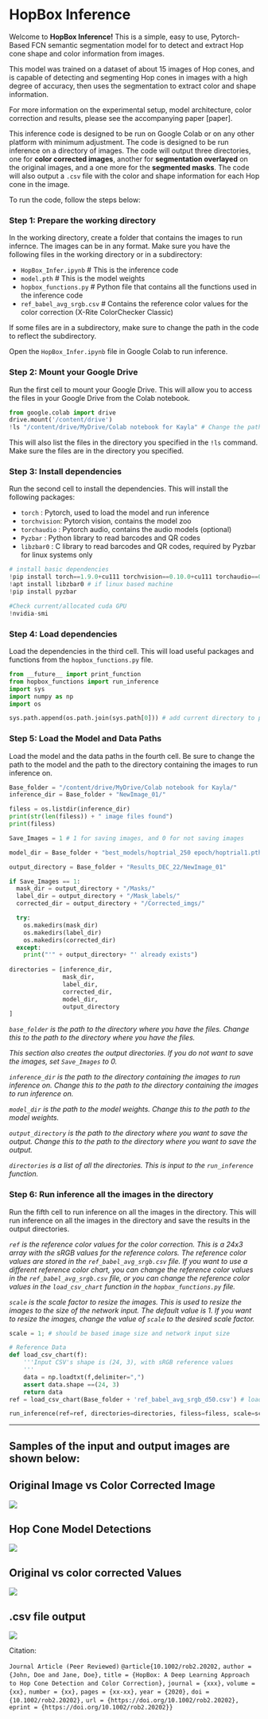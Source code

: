 # **HopBox Inference**  #

Welcome to **HopBox Inference!** This is a simple, easy to use, Pytorch-Based FCN semantic segmentation model for to detect and extract Hop cone shape and color information from images. 

This model was trained on a dataset of about 15 images of Hop cones, and is capable of detecting and segmenting Hop cones in images with a high degree of accuracy, then uses the segmentation to extract color and shape information. 

For more information on the experimental setup, model architecture, color correction and results, please see the accompanying paper [paper].

This inference code is designed to be run on Google Colab or on any other platform with minimum adjustment. The code is designed to be run inference on a directory of images. The code will output three directories, one for **color corrected images**, another for **segmentation overlayed** on the original images, and a one more for the **segmented masks**. The code will also output a `.csv` file with the color and shape information for each Hop cone in the image.

To run the code, follow the steps below:

### **Step 1:** Prepare the working directory
In the working directory, create a folder that contains the images to run infernce. The images can be in any format.
Make sure you have the following files in the working directory or in a subdirectory:
 - `HopBox_Infer.ipynb` # This is the inference code
 - `model.pth` # This is the model weights
 - `hopbox_functions.py` # Python file that contains all the functions used in the inference code
 - `ref_babel_avg_srgb.csv` # Contains the reference color values for the color correction (X-Rite ColorChecker Classic)

 If some files are in a subdirectory, make sure to change the path in the code to reflect the subdirectory.

 Open the `HopBox_Infer.ipynb` file in Google Colab to run inference.

### **Step 2:** Mount your Google Drive
Run the first cell to mount your Google Drive. This will allow you to access the files in your Google Drive from the Colab notebook.

```python
from google.colab import drive
drive.mount('/content/drive')
!ls "/content/drive/MyDrive/Colab notebook for Kayla" # Change the path to the directory where you have the files
```

This will also list the files in the directory you specified in the `!ls` command. Make sure the files are in the directory you specified.

### **Step 3:** Install dependencies
Run the second cell to install the dependencies. This will install the following packages:
 - `torch`      : Pytorch, used to load the model and run inference
 - `torchvision`: Pytorch vision, contains the model zoo
 - `torchaudio` : Pytorch audio, contains the audio models (optional)
 - `Pyzbar`     : Python library to read barcodes and QR codes
 - `libzbar0`   : C library to read barcodes and QR codes, required by Pyzbar for linux systems only

 ```python
 # install basic dependencies
!pip install torch==1.9.0+cu111 torchvision==0.10.0+cu111 torchaudio==0.9.0 -f https://download.pytorch.org/whl/torch_stable.html
!apt install libzbar0 # if linux based machine
!pip install pyzbar

#Check current/allocated cuda GPU
!nvidia-smi
```

### **Step 4:** Load dependencies
Load the dependencies in the third cell. This will load useful packages and functions from the `hopbox_functions.py` file.

```python
from __future__ import print_function
from hopbox_functions import run_inference
import sys
import numpy as np
import os

sys.path.append(os.path.join(sys.path[0])) # add current directory to path
```

### **Step 5:** Load the Model and Data Paths
Load the model and the data paths in the fourth cell. Be sure to change the path to the model and the path to the directory containing the images to run inference on.

```python
Base_folder = "/content/drive/MyDrive/Colab notebook for Kayla/"
inference_dir = Base_folder + "NewImage_01/"

filess = os.listdir(inference_dir)
print(str(len(filess)) + " image files found")
print(filess)

Save_Images = 1 # 1 for saving images, and 0 for not saving images

model_dir = Base_folder + "best_models/hoptrial_250 epoch/hoptrial1.pth"

output_directory = Base_folder + "Results_DEC_22/NewImage_01"

if Save_Images == 1:
  mask_dir = output_directory + "/Masks/"
  label_dir = output_directory + "/Mask_labels/"
  corrected_dir = output_directory + "/Corrected_imgs/"

  try:
    os.makedirs(mask_dir)
    os.makedirs(label_dir)
    os.makedirs(corrected_dir)
  except:
    print("'" + output_directory+ "' already exists")
    
directories = [inference_dir,
               mask_dir,
               label_dir,
               corrected_dir,
               model_dir,
               output_directory
]
```
*`base_folder` is the path to the directory where you have the files. Change this to the path to the directory where you have the files.*

*This section also creates the output directories. If you do not want to save the images, set `Save_Images` to 0.*

*`inference_dir` is the path to the directory containing the images to run inference on. Change this to the path to the directory containing the images to run inference on.*

*`model_dir` is the path to the model weights. Change this to the path to the model weights.*

*`output_directory` is the path to the directory where you want to save the output. Change this to the path to the directory where you want to save the output.*

*`directories` is a list of all the directories. This is input to the `run_inference` function.*

### **Step 6:** Run inference all the images in the directory

Run the fifth cell to run inference on all the images in the directory. This will run inference on all the images in the directory and save the results in the output directories.

*`ref` is the reference color values for the color correction. This is a 24x3 array with the sRGB values for the reference colors. The reference color values are stored in the `ref_babel_avg_srgb.csv` file. If you want to use a different reference color chart, you can change the reference color values in the `ref_babel_avg_srgb.csv` file, or you can change the reference color values in the `load_csv_chart` function in the `hopbox_functions.py` file.*

*`scale` is the scale factor to resize the images. This is used to resize the images to the size of the network input. The default value is 1. If you want to resize the images, change the value of `scale` to the desired scale factor.*

```python
scale = 1; # should be based image size and network input size

# Reference Data 
def load_csv_chart(f):
    '''Input CSV's shape is (24, 3), with sRGB reference values
    '''
    data = np.loadtxt(f,delimiter=",")
    assert data.shape ==(24, 3)
    return data
ref = load_csv_chart(Base_folder + 'ref_babel_avg_srgb_d50.csv') # loads reference RGB color values

run_inference(ref=ref, directories=directories, filess=filess, scale=scale, Save_Images=Save_Images) # run inference on images in directory
```

_____
## **Samples of the input and output images are shown below:**

## Original Image vs Color Corrected Image

<img src="./ReadMe_files/original.png" />


## Hop Cone Model Detections

<img src= "./ReadMe_files/Detection.png" />

## Original vs color corrected Values

<img src="./ReadMe_files/Before_After_Color Correction.png" />

## .csv file output
<img src="./ReadMe_files/csv_.png" />


Citation:

```Journal Article (Peer Reviewed)```
```@article{10.1002/rob2.20202,```
```author = {John, Doe and Jane, Doe},```
```title = {HopBox: A Deep Learning Approach to Hop Cone Detection and Color Correction},```
```journal = {xxx},```
```volume = {xx},```
```number = {xx},```
```pages = {xx-xx},```
```year = {2020},```
```doi = {10.1002/rob2.20202},```
```url = {https://doi.org/10.1002/rob2.20202},```
```eprint = {https://doi.org/10.1002/rob2.20202}}```